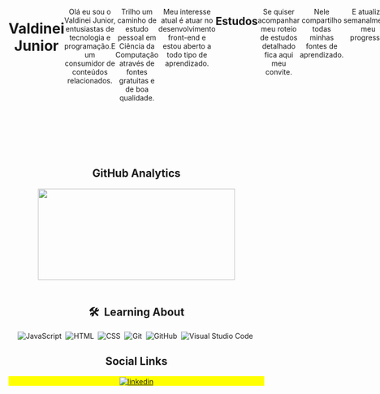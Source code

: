  <div align="center" style="display: flex">
 <div align="center" style="display: flex">
  <img
    width="350em"
    height="300em"
    src="https://github.com/ValdineiJunior/ValdineiJunior/blob/main/animation_500_kv8i962g.gif"
  />
</div>
 <h1>
   Valdinei Junior
 </h1>

Olá eu sou o Valdinei Junior, entusiastas de tecnologia e programação.E um consumidor de conteúdos relacionados.

Trilho um caminho de estudo pessoal em Ciência da Computação através de fontes gratuitas e de boa qualidade.

Meu interesse atual é atuar no desenvolvimento front-end e estou aberto a todo tipo de aprendizado.
 
<h2 align="center">Estudos</h2>

Se quiser acompanhar meu roteio de estudos detalhado fica aqui meu convite.
 
Nele compartilho todas minhas fontes de aprendizado.

E atualizo semanalmente meu progresso.

<div align="center" style="display: flex">
    <h3><a href="https://github.com/ValdineiJunior/roteiro-de-estudos">Roteiro de estudos</a></h3>
</div>
<img
    width="350em"
    height="300em"
    src="https://github.com/ValdineiJunior/ValdineiJunior/blob/main/todolist.png"
  />
</div>

<h2 align="center">GitHub Analytics</h2>

<div align="center">
      <img
      width="388"
      height="180em"
      src="https://github-readme-stats.vercel.app/api/top-langs/?username=ValdineiJunior&layout=compact&langs_count=7&theme=tokyonight"
    />
  </a>
</div>
<br />
<div align="center">
  
  ## 🛠 &nbsp;Learning About
  ![JavaScript](https://img.shields.io/badge/-JavaScript-05122A?style=flat&logo=javascript)&nbsp;
  ![HTML](https://img.shields.io/badge/-HTML-05122A?style=flat&logo=HTML5)&nbsp;
  ![CSS](https://img.shields.io/badge/-CSS-05122A?style=flat&logo=CSS3&logoColor=1572B6)&nbsp;
  ![Git](https://img.shields.io/badge/-Git-05122A?style=flat&logo=git)&nbsp;
  ![GitHub](https://img.shields.io/badge/-GitHub-05122A?style=flat&logo=github)&nbsp;
  ![Visual Studio
  Code](https://img.shields.io/badge/-Visual%20Studio%20Code-05122A?style=flat&logo=visual-studio-code&logoColor=007ACC)&nbsp;

  <h2 align="center">Social Links</h2>

  <p align="center" style="background: yellow">
    <a
      href="https://www.linkedin.com/in/valdinei-junior-009634230/"
      target="_blank"
    >
      <img
        align="center"
        src="https://img.shields.io/badge/-ValdineiJunior-05122A?style=flat&logo=linkedin"
        alt="linkedin"
      />
    </a>
  </p>
</div>


</div>
